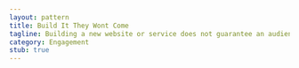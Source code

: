 ```yaml
---
layout: pattern
title: Build It They Wont Come
tagline: Building a new website or service does not guarantee an audience will turn up.
category: Engagement
stub: true
---
```

